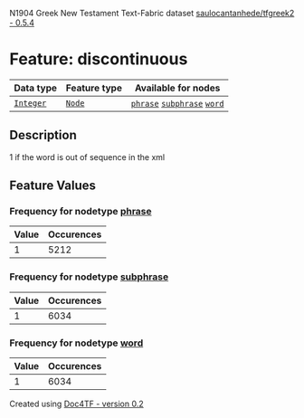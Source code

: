 N1904 Greek New Testament Text-Fabric dataset [saulocantanhede/tfgreek2 - 0.5.4](https://github.com/saulocantanhede/tfgreek2)
# Feature: discontinuous
Data type|Feature type|Available for nodes
---|---|---
[`Integer`](featurebydatatype.md#integer)|[`Node`](featurebytype.md#node)| [`phrase`](featurebynodetype.md#phrase)  [`subphrase`](featurebynodetype.md#subphrase)  [`word`](featurebynodetype.md#word) 
## Description
1 if the word is out of sequence in the xml
## Feature Values
### Frequency for nodetype [phrase](featurebynodetype.md#phrase)
Value|Occurences
---|---
1|5212
### Frequency for nodetype [subphrase](featurebynodetype.md#subphrase)
Value|Occurences
---|---
1|6034
### Frequency for nodetype [word](featurebynodetype.md#word)
Value|Occurences
---|---
1|6034
 

Created using [Doc4TF - version 0.2](https://github.com/tonyjurg/Doc4TF) 